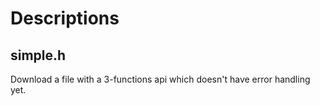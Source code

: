# Descriptions

## simple.h

Download a file with a 3-functions api which doesn't have error handling yet.